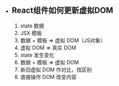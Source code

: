 - ##  React组件如何更新虚拟DOM

  1. state 数据
  2. JSX 模板
  3. 数据 + 模板 => 虚拟 DOM（JS对象）
  4. 虚拟 DOM => 真实 DOM
  5. state 发生变化
  6. 数据 + 模板 => 虚拟 DOM
  7. 新旧虚拟 DOM 作对比，找区别
  8. 直接操作 DOM 改变内容

  

